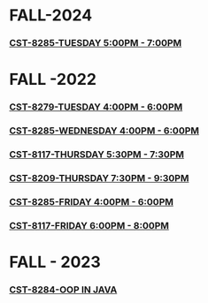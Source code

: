 
# FALL-2024

### [CST-8285-TUESDAY 5:00PM - 7:00PM](https://github.com/QasimTalkin/AlgonquinCollege-Live_Code_Repo/tree/main/win2024)

# FALL -2022

### [CST-8279-TUESDAY 4:00PM - 6:00PM](https://github.com/QasimTalkin/AlgonquinCollege-Live_Code_Repo/tree/main/fall2022/CST8279-TUE)

### [CST-8285-WEDNESDAY 4:00PM - 6:00PM](https://github.com/QasimTalkin/AlgonquinCollege-Live_Code_Repo/tree/main/fall2022/CST8285-WED)

### [CST-8117-THURSDAY 5:30PM - 7:30PM](https://github.com/QasimTalkin/AlgonquinCollege-Live_Code_Repo/tree/main/fall2022/CST8117-THU)

### [CST-8209-THURSDAY 7:30PM - 9:30PM](https://github.com/QasimTalkin/AlgonquinCollege-Live_Code_Repo/tree/main/fall2022/CST8209-THU)


### [CST-8285-FRIDAY 4:00PM - 6:00PM](https://github.com/QasimTalkin/AlgonquinCollege-Live_Code_Repo/tree/main/fall2022/CST8285-FRI)


### [CST-8117-FRIDAY 6:00PM - 8:00PM](https://github.com/QasimTalkin/AlgonquinCollege-Live_Code_Repo/tree/main/fall2022/CST8117-FRI)




# FALL - 2023

### [CST-8284-OOP IN JAVA](https://github.com/QasimTalkin/AlgonquinCollege-Live_Code_Repo/tree/main/fall2023/CST8284)
